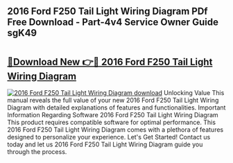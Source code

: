 ## 2016 Ford F250 Tail Light Wiring Diagram PDf Free Download - Part-4v4 Service Owner Guide sgK49

# <h2><a href="http://dflezx.blite.top/?on=2016+Ford+F250+Tail+Light+Wiring+Diagram">🔗Download New 👉🔴 2016 Ford F250 Tail Light Wiring Diagram</a></h2>

[![2016 Ford F250 Tail Light Wiring Diagram download](https://i.imgur.com/lujVjoI.png)](http://dflezx.blite.top/?on=2016+Ford+F250+Tail+Light+Wiring+Diagram)
Unlocking Value This manual reveals the full value of your new 2016 Ford F250 Tail Light Wiring Diagram with detailed explanations of features and functionalities. Important Information Regarding Software 2016 Ford F250 Tail Light Wiring Diagram This product requires compatible software for optimal performance. This 2016 Ford F250 Tail Light Wiring Diagram comes with a plethora of features designed to personalize your experience. Let's Get Started! Contact us today and let us 2016 Ford F250 Tail Light Wiring Diagram guide you through the process.
